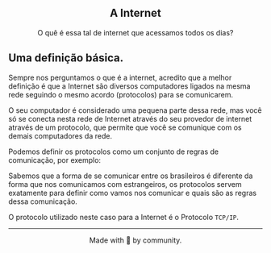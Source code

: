 <!-- Title -->
<h2 align="center">A Internet</h2>

<p align="center">
    O quê é essa tal de internet que acessamos todos os dias?
</p>    
 <!-- ABOUT THE TOPIC -->

## Uma definição básica.
Sempre nos perguntamos o que é a internet, acredito que a melhor definição é que a Internet são diversos computadores ligados na mesma rede seguindo o mesmo acordo (protocolos) para se comunicarem. 

O seu computador é considerado uma pequena parte dessa rede, mas você só se conecta nesta rede de Internet através do seu provedor de internet através de um protocolo, que permite que você se comunique com os demais computadores da rede.

Podemos definir os protocolos como um conjunto de regras de comunicação, por exemplo:

Sabemos que a forma de se comunicar entre os brasileiros é diferente da forma que nos comunicamos com estrangeiros, os protocolos servem exatamente para definir como vamos nos comunicar e quais são as regras dessa comunicação.

O protocolo utilizado neste caso para a Internet é o Protocolo `TCP/IP`.


<hr>

<p align="center">Made with 💜 by community.</p> 